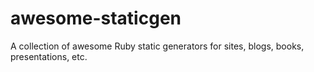 # awesome-staticgen
A collection of awesome Ruby static generators for sites, blogs, books, presentations, etc.
